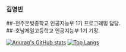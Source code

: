 ### 김영빈
##-전주온빛중학교 인공지능부 1기 프로그래밍 담당.  
##-호남제일고등학교 인공지능부 1기 기장.

<!--
**Nekonic/Nekonic** is a ✨ _special_ ✨ repository because its `README.md` (this file) appears on your GitHub profile.

Here are some ideas to get you started:

- 🔭 I’m currently working on ...
- 🌱 I’m currently learning ...
- 👯 I’m looking to collaborate on ...
- 🤔 I’m looking for help with ...
- 💬 Ask me about ...
- 📫 How to reach me: ...
- 😄 Pronouns: ...
- ⚡ Fun fact: ...
-->
[![Anurag's GitHub stats](https://github-readme-stats.vercel.app/api?username=Nekonic&theme=radical)](https://github.com/Nekonic/Nekonic)
[![Top Langs](https://github-readme-stats.vercel.app/api/top-langs/?username=Nekonic&langs_count=8)](https://github.com/Nekonic/Nekonic)
